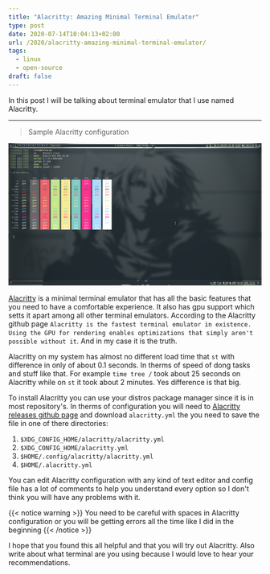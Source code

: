 ```yaml
---
title: "Alacritty: Amazing Minimal Terminal Emulator"
type: post
date: 2020-07-14T10:04:13+02:00
url: /2020/alacritty-amazing-minimal-terminal-emulator/
tags:
  - linux
  - open-source
draft: false
---
```


In this post I will be talking about terminal emulator that I use named Alacritty.

<!--more-->

---

> Sample Alacritty configuration

![](https://raw.githubusercontent.com/CronyAkatsuki/screenshots/main/terminal.png)

[Alacritty](https://github.com/alacritty/alacritty) is a minimal terminal emulator that has all the basic features that you need to have a comfortable experience. It also has gpu support which setts it apart among all other terminal emulators. According to the Alacritty github page `Alacritty is the fastest terminal emulator in existence. Using the GPU for rendering enables optimizations that simply aren't possible without it`. And in my case it is the truth.

Alacritty on my system has almost no different load time that `st` with difference in only of about 0.1 seconds. In therms of speed of dong tasks and stuff like that. For example `time tree /` took about 25 seconds on Alacritty while on `st` it took about 2 minutes. Yes difference is that big.

To install Alacritty you can use your distros package manager since it is in most repository's. In therms of configuration you will need to [Alacritty releases github page](https://github.com/alacritty/alacritty/releases) and download `alacritty.yml` the you need to save the file in one of there directories:

1. `$XDG_CONFIG_HOME/alacritty/alacritty.yml`
2. `$XDG_CONFIG_HOME/alacritty.yml`
3. `$HOME/.config/alacritty/alacritty.yml`
4. `$HOME/.alacritty.yml`

You can edit Alacritty configuration with any kind of text editor and config file has a lot of comments to help you understand every option so I don't think you will have any problems with it.

{{< notice warning >}}
You need to be careful with spaces in Alacritty configuration or you will be getting errors all the time like I did in the beginning
{{< /notice >}}

I hope that you found this all helpful and that you will try out Alacritty. Also write about what terminal are you using because I would love to hear your recommendations.
